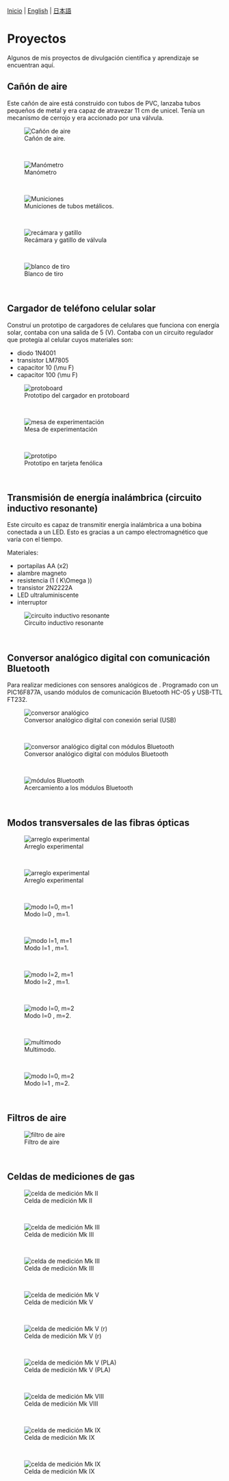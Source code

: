 [Inicio](indexesp.md) \| [English](projects.md) \| [日本語](projectsjp.md)

# Proyectos

Algunos de mis proyectos de divulgación científica y aprendizaje se encuentran aquí.

## Cañón de aire

Este cañón de aire está construido con tubos de PVC, lanzaba tubos pequeños de metal y era capaz de atravezar 11 cm de unicel. Tenía un mecanismo de cerrojo y era accionado por una válvula.

<figure>
  <img
  src="https://imgur.com/uCcareE.jpg"
  alt="Cañón de aire">
  <figcaption>
  Cañón de aire.
  </figcaption>
</figure>
<br>

<figure>
  <img
  src="https://imgur.com/ssTPyBh.jpg"
  alt="Manómetro">
  <figcaption>
  Manómetro
  </figcaption>
</figure>
<br>

<figure>
  <img
  src="https://imgur.com/Cx7oUc7.jpg"
  alt="Municiones">
  <figcaption>
  Municiones de tubos metálicos.
  </figcaption>
</figure>
<br>

<figure>
  <img
  src="https://imgur.com/avJq63t.jpg"
  alt="recámara y gatillo">
  <figcaption>
  Recámara y gatillo de válvula
  </figcaption>
</figure>
<br>

<figure>
  <img
  src="https://imgur.com/OSyCtLF.jpg"
  alt="blanco de tiro">
  <figcaption>
  Blanco de tiro
  </figcaption>
</figure>
<br>

## Cargador de teléfono celular solar

Construí un prototipo de cargadores de celulares que funciona con energía solar, contaba con una salida de 5 \(V\). Contaba con un circuito regulador que protegía al celular cuyos materiales son:

- diodo 1N4001
- transistor LM7805
- capacitor 10 \(\mu F\)
- capacitor 100 \(\mu F\)

<figure>
  <img
  src="https://imgur.com/EkJEX0A.jpg"
  alt="protoboard">
  <figcaption>
  Prototipo del cargador en protoboard
  </figcaption>
</figure>
<br>

<figure>
  <img
  src="https://imgur.com/nIEQ96n.jpg"
  alt="mesa de experimentación">
  <figcaption>
  Mesa de experimentación
  </figcaption>
</figure>
<br>

<figure>
  <img
  src="https://imgur.com/4IIcHBN.jpg"
  alt="prototipo">
  <figcaption>
  Prototipo en tarjeta fenólica
  </figcaption>
</figure>
<br>

## Transmisión de energía inalámbrica (circuito inductivo resonante)

Este circuito es capaz de transmitir energía inalámbrica a una bobina conectada a un LED. Esto es gracias a un campo electromagnético que varía con el tiempo.

Materiales:

- portapilas AA (x2)
- alambre magneto
- resistencia (1 \( K\Omega \))
- transistor 2N2222A
- LED ultraluminiscente
- interruptor

<figure>
  <img
  src="https://imgur.com/fWvLuQX.jpg"
  alt="circuito inductivo resonante">
  <figcaption>
  Circuito inductivo resonante
  </figcaption>
</figure>
<br>

## Conversor analógico digital  con comunicación Bluetooth

Para realizar mediciones con sensores analógicos de . Programado con un PIC16F877A, usando módulos de comunicación Bluetooth HC-05 y USB-TTL FT232.

<figure>
  <img
  src="https://imgur.com/lvyafLG.jpg"
  alt="conversor analógico">
  <figcaption>
  Conversor analógico digital con conexión serial (USB)
  </figcaption>
</figure>
<br>

<figure>
  <img
  src="https://imgur.com/977vhZ2.jpg"
  alt="conversor analógico digital con módulos Bluetooth">
  <figcaption>
  Conversor analógico digital con módulos Bluetooth
  </figcaption>
</figure>
<br>

<figure>
  <img
  src="https://imgur.com/977vhZ2.jpg"
  alt="módulos Bluetooth">
  <figcaption>
  Acercamiento a los módulos Bluetooth
  </figcaption>
</figure>
<br>

## Modos transversales de las fibras ópticas

<figure>
  <img
  src="https://imgur.com/2qNZ4eY.jpg"
  alt="arreglo experimental">
  <figcaption>
  Arreglo experimental
  </figcaption>
</figure>
<br>

<figure>
  <img
  src="https://imgur.com/RylPDVH.jpg"
  alt="arreglo experimental">
  <figcaption>
  Arreglo experimental
  </figcaption>
</figure>
<br>

<figure>
  <img
  src="https://imgur.com/me6bLp1.jpg"
  alt="modo l=0, m=1">
  <figcaption>
  Modo l=0 , m=1.
  </figcaption>
</figure>
<br>

<figure>
  <img
  src="https://imgur.com/U7IZgXI.jpg"
  alt="modo l=1, m=1">
  <figcaption>
  Modo l=1 , m=1.
  </figcaption>
</figure>
<br>

<figure>
  <img
  src="https://imgur.com/giPl4VU.jpg"
  alt="modo l=2, m=1">
  <figcaption>
  Modo l=2 , m=1.
  </figcaption>
</figure>
<br>

<figure>
  <img
  src="https://imgur.com/7qGC4DX.jpg"
  alt="modo l=0, m=2">
  <figcaption>
  Modo l=0 , m=2.
  </figcaption>
</figure>
<br>

<figure>
  <img
  src="https://imgur.com/2ihLITU.jpg"
  alt="multimodo">
  <figcaption>
  Multimodo.
  </figcaption>
</figure>
<br>

<figure>
  <img
  src="https://imgur.com/3PeaBTV.jpg"
  alt="modo l=0, m=2">
  <figcaption>
  Modo l=1 , m=2.
  </figcaption>
</figure>
<br>

## Filtros de aire

<figure>
  <img
  src="https://imgur.com/dESS2Yy.jpg"
  alt="filtro de aire">
  <figcaption>
  Filtro de aire
  </figcaption>
</figure>
<br>

## Celdas de mediciones de gas

<figure>
  <img
  src="https://imgur.com/B7EMYHe.jpg"
  alt="celda de medición Mk II">
  <figcaption>
  Celda de medición Mk II
  </figcaption>
</figure>
<br>

<figure>
  <img
  src="https://imgur.com/vSIm2kW.jpg"
  alt="celda de medición Mk III">
  <figcaption>
  Celda de medición Mk III
  </figcaption>
</figure>
<br>

<figure>
  <img
  src="https://imgur.com/IanQSY4.jpg"
  alt="celda de medición Mk III">
  <figcaption>
  Celda de medición Mk III
  </figcaption>
</figure>
<br>

<figure>
  <img
  src="https://imgur.com/9kCXeML.jpg"
  alt="celda de medición Mk V">
  <figcaption>
  Celda de medición Mk V
  </figcaption>
</figure>
<br>

<figure>
  <img
  src="https://imgur.com/52iDSFh.jpg"
  alt="celda de medición Mk V (r)">
  <figcaption>
  Celda de medición Mk V (r)
  </figcaption>
</figure>
<br>

<figure>
  <img
  src="https://imgur.com/5UNGhvV.jpg"
  alt="celda de medición Mk V (PLA)">
  <figcaption>
  Celda de medición Mk V (PLA)
  </figcaption>
</figure>
<br>

<figure>
  <img
  src="https://imgur.com/FQrOCw1.jpg"
  alt="celda de medición Mk VIII">
  <figcaption>
  Celda de medición Mk VIII
  </figcaption>
</figure>
<br>

<figure>
  <img
  src="https://imgur.com/ALjqqgj.jpg"
  alt="celda de medición Mk IX">
  <figcaption>
  Celda de medición Mk IX
  </figcaption>
</figure>
<br>

<figure>
  <img
  src="https://imgur.com/Xz8mmNE.jpg"
  alt="celda de medición Mk IX">
  <figcaption>
  Celda de medición Mk IX
  </figcaption>
</figure>
<br>
